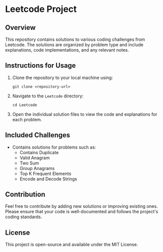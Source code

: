# Leetcode Project

## Overview
This repository contains solutions to various coding challenges from Leetcode. The solutions are organized by problem type and include explanations, code implementations, and any relevant notes.

## Instructions for Usage
1. Clone the repository to your local machine using:
   ```
   git clone <repository-url>
   ```
2. Navigate to the `Leetcode` directory:
   ```
   cd Leetcode
   ```
3. Open the individual solution files to view the code and explanations for each problem.

## Included Challenges
- Contains solutions for problems such as:
  - Contains Duplicate
  - Valid Anagram
  - Two Sum
  - Group Anagrams
  - Top K Frequent Elements
  - Encode and Decode Strings

## Contribution
Feel free to contribute by adding new solutions or improving existing ones. Please ensure that your code is well-documented and follows the project's coding standards.

## License
This project is open-source and available under the MIT License.